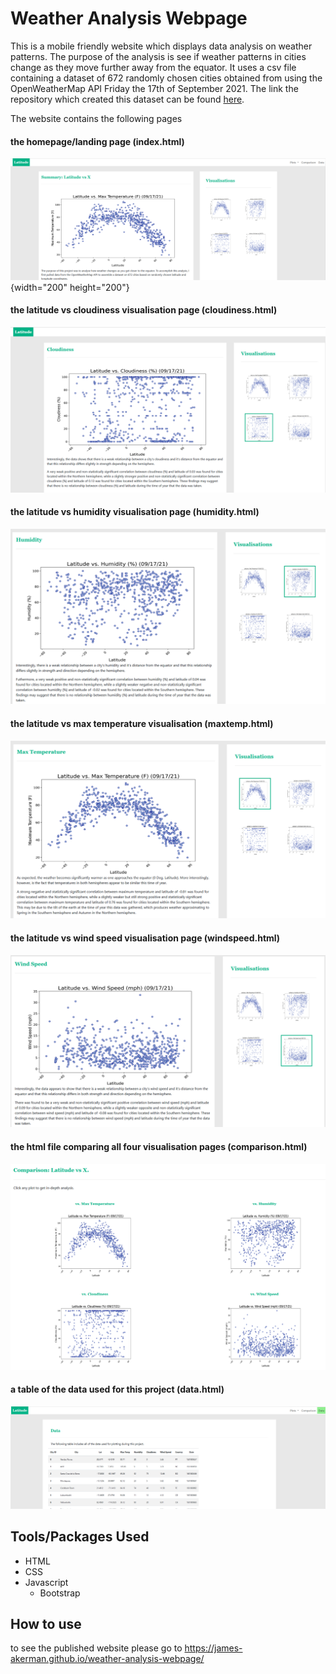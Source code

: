 # Weather Analysis Webpage
This is a mobile friendly website which displays data analysis on weather patterns. The purpose of the analysis is see if weather patterns in cities change as they move further away from the equator. It uses a csv file containing a dataset of 672 randomly chosen cities obtained from using the OpenWeatherMap API Friday the 17th of September 2021. The link the repository which created this dataset can be found [here](https://github.com/James-Akerman/python-api-challenge).

The website contains the following pages

#### the homepage/landing page (index.html)
![index](images/index-page.PNG){width="200" height="200"}

#### the latitude vs cloudiness visualisation page (cloudiness.html)
![cloudiness](images/cloudiness-page.PNG)

#### the latitude vs humidity visualisation page (humidity.html)
![humidity](images/humidity-page.PNG)

#### the latitude vs max temperature visualisation (maxtemp.html)
![maxtemp](images/maxtemp-page.PNG)

#### the latitude vs wind speed visualisation page (windspeed.html)
![windspeed](images/windspeed-page.PNG)

#### the html file comparing all four visualisation pages (comparison.html)
![comparison](images/comparison-page.PNG)

#### a table of the data used for this project (data.html)
![data](images/data-page.PNG)

## Tools/Packages Used
- HTML
- CSS
- Javascript
  - Bootstrap

## How to use
to see the published website please go to https://james-akerman.github.io/weather-analysis-webpage/
